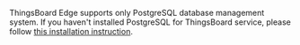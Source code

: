 ThingsBoard Edge supports only PostgreSQL database management system. If you haven't installed PostgreSQL for ThingsBoard service, please follow [this installation instruction](https://thingsboard.io/docs/user-guide/install/windows/?ubuntuThingsboardDatabase=postgresql#step-3-configure-thingsboard-database).